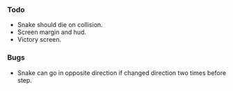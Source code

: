 ### Todo

- Snake should die on collision.
- Screen margin and hud.
- Victory screen.

### Bugs

- Snake can go in opposite direction if changed direction two times before step.